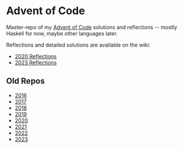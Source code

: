 Advent of Code
==============

Master-repo of my [Advent of Code][] solutions and reflections -- mostly
Haskell for now, maybe other languages later.

[Advent of Code]: https://adventofcode.com/

Reflections and detailed solutions are available on the wiki:

*   [2020 Reflections](https://github.com/mstksg/advent-of-code/wiki/Reflections-2020)
*   [2023 Reflections](https://github.com/mstksg/advent-of-code/wiki/Reflections-2023)

Old Repos
---------

* [2016](https://github.com/mstksg/advent-of-code-2016)
* [2017](https://github.com/mstksg/advent-of-code-2017)
* [2018](https://github.com/mstksg/advent-of-code-2018)
* [2019](https://github.com/mstksg/advent-of-code-2019)
* [2020](https://github.com/mstksg/advent-of-code-2020)
* [2021](https://github.com/mstksg/advent-of-code-2021)
* [2022](https://github.com/mstksg/advent-of-code-2022)
* [2023](https://github.com/mstksg/advent-of-code-2023)
